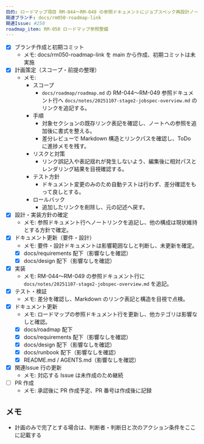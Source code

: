 ```yaml
---
目的: ロードマップ項目 RM-044〜RM-049 の参照ドキュメントにジョブスペック再設計ノートを追加し、情報の所在を明確化する
関連ブランチ: docs/rm050-roadmap-link
関連Issue: #250
roadmap_item: RM-050 ロードマップ参照整備
---
```


- [x] ブランチ作成と初期コミット
  - メモ: docs/rm050-roadmap-link を main から作成、初期コミットは未実施
- [x] 計画策定（スコープ・前提の整理）
  - メモ:
    - スコープ
      - `docs/roadmap/roadmap.md` の RM-044〜RM-049 参照ドキュメント行へ `docs/notes/20251107-stage2-jobspec-overview.md` のリンクを追記する。
    - 手順
      - 対象セクションの既存リンク表記を確認し、ノートへの参照を追加後に書式を整える。
      - 差分レビューで Markdown 構造とリンクパスを確認し、ToDo に進捗メモを残す。
    - リスクと対策
      - リンク誤記入や表記揺れが発生しないよう、編集後に相対パスとレンダリング結果を目視確認する。
    - テスト方針
      - ドキュメント変更のみのため自動テストは行わず、差分確認をもって良しとする。
    - ロールバック
      - 追加したリンクを削除し、元の記述へ戻す。
- [x] 設計・実装方針の確定
  - メモ: 参照ドキュメント行へノートリンクを追記し、他の構成は現状維持とする方針で確定。
- [x] ドキュメント更新（要件・設計）
  - メモ: 要件・設計ドキュメントは影響範囲なしと判断し、未更新を確定。
  - [x] docs/requirements 配下（影響なしを確認）
  - [x] docs/design 配下（影響なしを確認）
- [x] 実装
  - メモ: RM-044〜RM-049 の参照ドキュメント行に `docs/notes/20251107-stage2-jobspec-overview.md` を追記。
- [x] テスト・検証
  - メモ: 差分を確認し、Markdown のリンク表記と構造を目視で点検。
- [x] ドキュメント更新
  - メモ: ロードマップの参照ドキュメント行を更新し、他カテゴリは影響なしと確認。
  - [x] docs/roadmap 配下
  - [x] docs/requirements 配下（影響なしを確認）
  - [x] docs/design 配下（影響なしを確認）
  - [x] docs/runbook 配下（影響なしを確認）
  - [x] README.md / AGENTS.md（影響なしを確認）
- [x] 関連Issue 行の更新
  - メモ: 対応する Issue は未作成のため継続
- [ ] PR 作成
  - メモ: 承認後に PR 作成予定、PR 番号は作成後に記録

## メモ
- 計画のみで完了とする場合は、判断者・判断日と次のアクション条件をここに記載する
